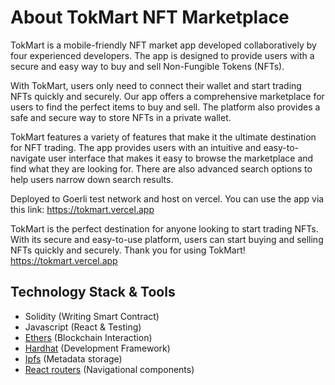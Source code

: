 # About TokMart NFT Marketplace

TokMart is a mobile-friendly NFT market app developed collaboratively by four experienced developers. The app is designed to provide users with a secure and easy way to buy and sell Non-Fungible Tokens (NFTs). 

With TokMart, users only need to connect their wallet and start trading NFTs quickly and securely. Our app offers a comprehensive marketplace for users to find the perfect items to buy and sell. The platform also provides a safe and secure way to store NFTs in a private wallet.

TokMart features a variety of features that make it the ultimate destination for NFT trading. The app provides users with an intuitive and easy-to-navigate user interface that makes it easy to browse the marketplace and find what they are looking for. There are also advanced search options to help users narrow down search results.

Deployed to Goerli test network and host on vercel. You can use the app via this link: https://tokmart.vercel.app

TokMart is the perfect destination for anyone looking to start trading NFTs. With its secure and easy-to-use platform, users can start buying and selling NFTs quickly and securely. Thank you for using TokMart!  https://tokmart.vercel.app


## Technology Stack & Tools

- Solidity (Writing Smart Contract)
- Javascript (React & Testing)
- [Ethers](https://docs.ethers.io/v5/) (Blockchain Interaction)
- [Hardhat](https://hardhat.org/) (Development Framework)
- [Ipfs](https://ipfs.io/) (Metadata storage)
- [React routers](https://v5.reactrouter.com/) (Navigational components)